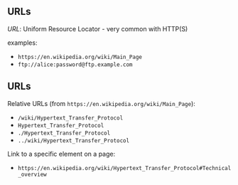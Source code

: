 ## URLs

_URL_: Uniform Resource Locator - very common with HTTP(S)

examples:

- `https://en.wikipedia.org/wiki/Main_Page`
- `ftp://alice:password@ftp.example.com`

## URLs

Relative URLs (from `https://en.wikipedia.org/wiki/Main_Page`):

- `/wiki/Hypertext_Transfer_Protocol`
- `Hypertext_Transfer_Protocol`
- `./Hypertext_Transfer_Protocol`
- `../wiki/Hypertext_Transfer_Protocol`

Link to a specific element on a page:

- `https://en.wikipedia.org/wiki/Hypertext_Transfer_Protocol#Technical_overview`
